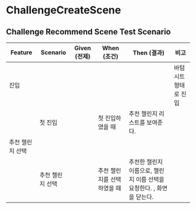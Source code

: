 # ChallengeCreateScene

## Challenge Recommend Scene Test Scenario

| Feature   | Scenario  | Given (전제) | When (조건)       | Then (결과)                                 | 비고           |
| --------- | --------- | ---------- | --------------- | ----------------------------------------- | ------------ |
| 진입        |           |            |                 |                                           | 바텀 시트 형태로 진입 |
|           | 첫 진입      |            | 첫 진입하였을 때       | 추천 챌린지 리스트를 보여준다.                         |              |
| 추천 챌린지 선택 |           |            |                 |                                           |              |
|           | 추천 챌린지 선택 |            | 추천 챌린지를 선택하였을 때 | 추천한 챌린지 이름으로, 챌린지 이름 선택을 요청한다. , 화면을 닫는다. |
